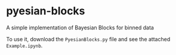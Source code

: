 # pyesian-blocks
A simple implementation of Bayesian Blocks for binned data

To use it, download the ``PyesianBlocks.py`` file and see the attached ``Example.ipynb``.
